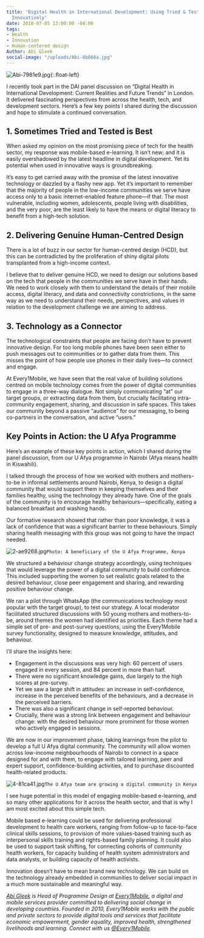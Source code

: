 ```yaml
---
title: 'Digital Health in International Development: Using Tried & Tested Technology
  Innovatively'
date: 2018-07-05 13:00:00 -04:00
tags:
- Health
- Innovation
- Human-centered design
Author: Abi Gleek
social-image: "/uploads/Abi-8b868a.jpg"
---
```


![Abi-7981e9.jpg](/uploads/Abi-7981e9.jpg){:.float-left}  

I recently took part in the DAI panel discussion on “Digital Health in International Development: Current Realities and Future Trends” in London. It delivered fascinating perspectives from across the health, tech, and development sectors. Here’s a few key points I shared during the discussion and hope to stimulate a continued conversation.

<!--more-->

## 1. Sometimes Tried and Tested is Best

When asked my opinion on the most promising piece of tech for the health sector, my response was mobile-based e-learning. It isn’t new; and it is easily overshadowed by the latest headline in digital development. Yet its potential when used in innovative ways is groundbreaking.

It’s easy to get carried away with the promise of the latest innovative technology or dazzled by a flashy new app. Yet it’s important to remember that the majority of people in the low-income communities we serve have access only to a basic internet-enabled feature phone—if that. The most vulnerable, including women, adolescents, people living with disabilities, and the very poor, are the least likely to have the means or digital literacy to benefit from a high-tech solution.

## 2. Delivering Genuine Human-Centred Design

There is a lot of buzz in our sector for human-centred design (HCD), but this can be contradicted by the proliferation of shiny digital pilots transplanted from a high-income context.

I believe that to deliver genuine HCD, we need to design our solutions based on the tech that people
in the communities we serve have in their hands. We need to work closely with them to understand the details of their mobile access, digital literacy, and data and connectivity constrictions, in the same way as we need to understand their needs, perspectives, and values in relation to the development challenge we are aiming to address.

## 3. Technology as a Connector

The technological constraints that people are facing don’t have to prevent innovative design. For too long mobile phones have been seen either to push messages out to communities or to gather data from them. This misses the point of how people use phones in their daily lives—to connect and engage.

At Every1Mobile, we have seen that the real value of building solutions centred on mobile technology comes from the power of digital communities to engage in a three-way dialogue. Not simply communicating “at” our target groups, or extracting data from them, but crucially facilitating intra-community engagement, sharing, and discussion in safe spaces. This takes our community beyond a passive “audience” for our messaging, to being co-partners in the conversation, and active “users.”


## Key Points in Action: the U Afya Programme

Here’s an example of these key points in action, which I shared during the panel discussion, from our U Afya programme in Nairobi (Afya means health in Kiswahili).

I talked through the process of how we worked with mothers and mothers-to-be in informal settlements around Nairobi, Kenya, to design a digital community that would support them in keeping themselves and their families healthy, using the technology they already have. One of the goals of the community is to encourage healthy behaviours—specifically, eating a balanced breakfast and washing hands.

Our formative research showed that rather than poor knowledge, it was a lack of confidence that was a significant barrier to these behaviours. Simply sharing health messaging with this group was not going to have the impact needed.

![2-ae9268.jpg](/uploads/2-ae9268.jpg)`Photo: A beneficiary of the U Afya Programme, Kenya`

We structured a behaviour change strategy accordingly, using techniques that would leverage the power of a digital community to build confidence. This included supporting the women to set realistic goals related to the desired behaviour, close peer engagement and sharing, and rewarding positive behaviour change.

We ran a pilot through WhatsApp (the communications technology most popular with the target group), to test our strategy. A local moderator facilitated structured discussions with 50 young mothers and mothers-to-be, around themes the women had identified as priorities. Each theme had a simple set of pre- and post-survey questions, using the Every1Mobile survey functionality, designed to measure knowledge, attitudes, and behaviour.

I’ll share the insights here:

* Engagement in the discussions was very high: 60 percent of users engaged in every session, and 84 percent in more than half.
* There were no significant knowledge gains, due largely to the high scores at pre-survey.
* Yet we saw a large shift in attitudes: an increase in self-confidence, increase in the perceived benefits of the behaviours, and a decrease in the perceived barriers.
* There was also a significant change in self-reported behaviour.
* Crucially, there was a strong link between engagement and behaviour change: with the desired behaviour more prominent for those women who actively engaged in sessions.

We are now in our improvement phase, taking learnings from the pilot to develop a full U Afya digital community. The community will allow women across low-income neighbourhoods of Nairobi to connect in a space designed for and with them, to engage with tailored learning, peer and expert support, confidence-building activities, and to purchase discounted health-related products.

![4-81ca41.jpg](/uploads/4-81ca41.jpg)`The U Afya team are growing a digital community in Kenya`

I see huge potential in this model of engaging mobile-based e-learning, and so many other applications for it across the health sector, and that is why I am most excited about this simple tech.

Mobile based e-learning could be used for delivering professional development to health care workers, ranging from follow-up to face-to-face clinical skills sessions, to provision of more values-based training such as interpersonal skills training and rights-based family planning. It could also be used to support task shifting, for connecting cohorts of community health workers, for capacity building of health system administrators and data analysts, or building capacity of health activists.

Innovation doesn’t have to mean brand new technology. We can build on the technology already embedded in communities to deliver social impact in a much more sustainable and meaningful way.

*[Abi Gleek](https://www.linkedin.com/in/abigleek) is Head of Programme Design at [Every1Mobile](http://www.every1mobile.net/), a digital and mobile services provider committed to delivering social change in developing countries. Founded in 2010, Every1Mobile works with the public and private sectors to provide digital tools and services that facilitate economic empowerment, gender equality, improved health, strengthened livelihoods and learning. Connect with us [@Every1Mobile](https://twitter.com/every1mobile).*